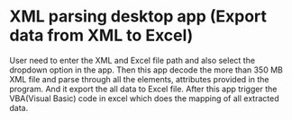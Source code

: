# XML parsing desktop app (Export data from XML to Excel)

User need to enter the XML and Excel file path and also select the dropdown option in the app.
Then this app decode the more than 350 MB XML file and parse through all the elements, attributes provided in the program.
And it export the all data to Excel file.
After this app trigger the VBA(Visual Basic) code in excel which does the mapping of all extracted data.
